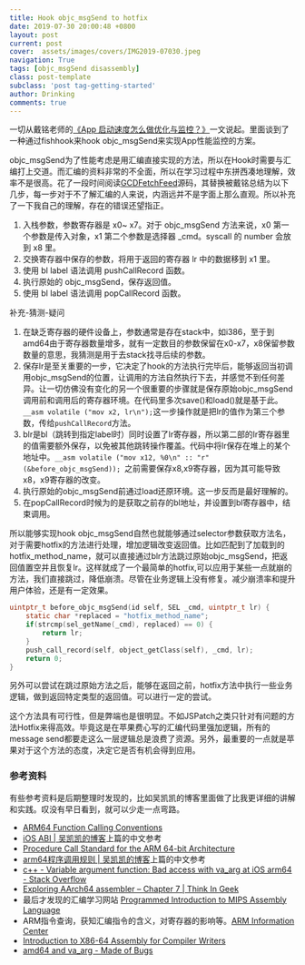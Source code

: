 ```yaml
---
title: Hook objc_msgSend to hotfix
date: 2019-07-30 20:00:48 +0800
layout: post
current: post
cover:  assets/images/covers/IMG2019-07030.jpeg
navigation: True
tags: [objc_msgSend disassembly]
class: post-template
subclass: 'post tag-getting-started'
author: Drinking
comments: true
---
```


一切从戴铭老师的[《App 启动速度怎么做优化与监控？》](https://time.geekbang.org/column/article/85331?utm_term=zeusD4FM2&utm_source=web&utm_medium=infoq&utm_campaign=presell-161&utm_content=arti0318)一文说起。里面谈到了一种通过fishhook来hook objc_msgSend来实现App性能监控的方案。

objc_msgSend为了性能考虑是用汇编直接实现的方法，所以在Hook时需要与汇编打上交道。而汇编的资料非常的不全面，所以在学习过程中东拼西凑地理解，效率不是很高。花了一段时间阅读[GCDFetchFeed](https://github.com/ming1016/GCDFetchFeed)源码，其替换被戴铭总结为以下几步，每一步对于不了解汇编的人来说，内涵远并不是字面上那么直观。所以补充了一下我自己的理解，存在的错误还望指正。
1. 入栈参数，参数寄存器是 x0~ x7。对于 objc_msgSend 方法来说，x0 第一个参数是传入对象，x1 第二个参数是选择器 _cmd。syscall 的 number 会放到 x8 里。
2. 交换寄存器中保存的参数，将用于返回的寄存器 lr 中的数据移到 x1 里。
3. 使用 bl label 语法调用 pushCallRecord 函数。
4. 执行原始的 objc_msgSend，保存返回值。
5. 使用 bl label 语法调用 popCallRecord 函数。

补充-猜测-疑问
1. 在缺乏寄存器的硬件设备上，参数通常是存在stack中，如i386，至于到amd64由于寄存器数量增多，就有一定数目的参数保留在x0-x7，x8保留参数数量的意思，我猜测是用于去stack找寻后续的参数。
2. 保存lr是至关重要的一步，它决定了hook的方法执行完毕后，能够返回当初调用objc_msgSend的位置，让调用的方法自然执行下去，并感觉不到任何差异。让一切仿佛没有变化的另一个很重要的步骤就是保存原始objc_msgSend调用前和调用后的寄存器环境。在代码里多次save()和load()就是基于此。`__asm volatile ("mov x2, lr\n");`这一步操作就是把lr的值作为第三个参数，传给`pushCallRecord`方法。
3. blr是bl（跳转到指定label时）同时设置了lr寄存器，所以第二部的lr寄存器里的值需要额外保存，以免被其他跳转操作覆盖。代码中将lr保存在堆上的某个地址中。`__asm volatile ("mov x12, %0\n" :: "r"(&before_objc_msgSend)); `之前需要保存x8,x9寄存器，因为其可能导致x8，x9寄存器的改变。
4. 执行原始的objc_msgSend前通过load还原环境。这一步反而是最好理解的。
5. 在popCallRecord时候为的是获取之前存的bl地址，并设置到bl寄存器中，结束调用。

所以能够实现hook objc_msgSend自然也就能够通过selector参数获取方法名，对于需要hotfix的方法进行处理，增加逻辑改变返回值。比如匹配到了加载到的hotfix_method_name，就可以直接通过blr方法跳过原始objc_msgSend，把返回值置空并且恢复lr。这样就成了一个最简单的hotfix,可以应用于某些一点就崩的方法，我们直接跳过，降低崩溃。尽管在业务逻辑上没有修复。减少崩溃率和提升用户体验，还是有一定效果。
```c
uintptr_t before_objc_msgSend(id self, SEL _cmd, uintptr_t lr) {
    static char *replaced = "hotfix_method_name";
    if(strcmp(sel_getName(_cmd), replaced) == 0) {
        return lr;
    }
    push_call_record(self, object_getClass(self), _cmd, lr);
    return 0;
}
```
另外可以尝试在跳过原始方法之后，能够在返回之前，hotfix方法中执行一些业务逻辑，做到返回特定类型的返回值。可以进行一定的尝试。

这个方法具有可行性，但是弊端也是很明显。不如JSPatch之类只针对有问题的方法Hotfix来得高效。毕竟这是在苹果费心写的汇编代码里强加逻辑，所有的message send都要走这么一层逻辑总是浪费了资源。另外，最重要的一点就是苹果对于这个方法的态度，决定它是否有机会得到应用。

### 参考资料
有些参考资料是后期整理时发现的，比如吴凯凯的博客里面做了比我更详细的讲解和实践。叹没有早日看到，就可以少走一点弯路。
- [ARM64 Function Calling Conventions](https://developer.apple.com/library/archive/documentation/Xcode/Conceptual/iPhoneOSABIReference/Articles/ARM64FunctionCallingConventions.html)
- [iOS ABI | 吴凯凯的博客](https://wukaikai.tech/2019/06/19/iOS-ABI/)上篇的中文参考
- [Procedure Call Standard for the ARM 64-bit Architecture](http://infocenter.arm.com/help/topic/com.arm.doc.ihi0055b/IHI0055B_aapcs64.pdf)
- [arm64程序调用规则 | 吴凯凯的博客](https://wukaikai.tech/2019/05/19/arm64%E7%A8%8B%E5%BA%8F%E8%B0%83%E7%94%A8%E8%A7%84%E5%88%99/#%E7%BB%93%E8%AF%AD)上篇的中文参考
- [c++ - Variable argument function: Bad access with va_arg at iOS arm64 - Stack Overflow](https://stackoverflow.com/questions/35536515/variable-argument-function-bad-access-with-va-arg-at-ios-arm64)
- [Exploring AArch64 assembler – Chapter 7 | Think In Geek](https://thinkingeek.com/2017/03/19/exploring-aarch64-assembler-chapter-7/)
- 最后才发现的汇编学习网站 [Programmed Introduction to MIPS Assembly Language](https://chortle.ccsu.edu/AssemblyTutorial/)
- ARM指令查询，获知汇编指令的含义，对寄存器的影响等。[ARM Information Center](http://infocenter.arm.com/help/index.jsp)
- [Introduction to X86-64 Assembly for Compiler Writers](https://www3.nd.edu/~dthain/courses/cse40243/fall2015/intel-intro.html)
- [amd64 and va_arg - Made of Bugs](https://blog.nelhage.com/2010/10/amd64-and-va_arg/)